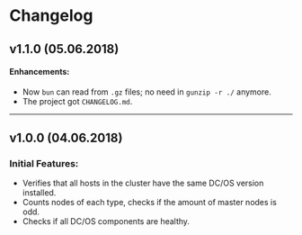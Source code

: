 # Changelog

## v1.1.0 (05.06.2018)

#### Enhancements:

* Now `bun` can read from `.gz` files; no need in `gunzip -r ./` anymore.
* The project got `CHANGELOG.md`.

---

## v1.0.0 (04.06.2018)

### Initial Features:

* Verifies that all hosts in the cluster have the same DC/OS version installed.
* Counts nodes of each type, checks if the amount of master nodes is odd.
* Checks if all DC/OS components are healthy.
